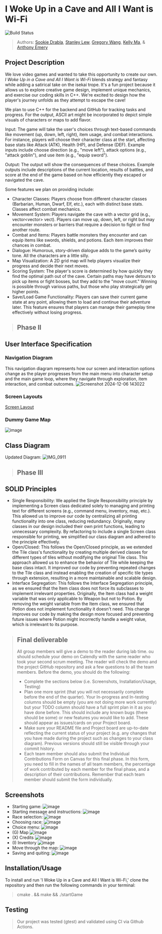 # I Woke Up in a Cave and All I Want is Wi-Fi 
![Build Status](https://github.com/cs100/final-project-pinkie-pie/actions/workflows/main.yml/badge.svg)
 > Authors: [Sookie Drabla](https://github.com/sdrabla), [Stanley Lew](https://github.com/stanleylew5), [Gregory Wang](https://github.com/rowletribombee), [Kelly Ma](https://github.com/kellyma073), & [Anthony Emery](https://github.com/antodough)

## Project Description

We love video games and wanted to take this opportunity to create our own. *I Woke Up in a Cave and All I Want is Wi-Fi* blends strategy and fantasy while adding a satirical take on the isekai trope. It's a fun project because it allows us to explore creative game design, implement unique mechanics, and exercise our coding skills in C++. We're excited to design how the player's journey unfolds as they attempt to escape the cave!

We plan to use C++ for the backend and GitHub for tracking tasks and progress. For the output, ASCII art might be incorporated to depict simple visuals of characters or maps to add flavor.

Input: The game will take the user's choices through text-based commands like movement (up, down, left, right), item usage, and combat interactions. For instance, players will choose their character class at the start, affecting base stats like Attack (ATK), Health (HP), and Defense (DEF). Example inputs include choose direction (e.g., "move left"), attack options (e.g., "attack goblin"), and use item (e.g., "equip sword").

Output: The output will show the consequences of these choices. Example outputs include descriptions of the current location, results of battles, and score at the end of the game based on how efficiently they escaped or navigated the cave.

Some features we plan on providing include:
* Character Classes: Players choose from different character classes (Barbarian, Human, Dwarf, Elf, etc.), each with distinct base stats. Classes affect combat mechanics.
* Movement System: Players navigate the cave with a vector grid (e.g., vector<vector<int>> vect). Players can move up, down, left, or right but may encounter monsters or barriers that require a decision to fight or find another route.
* Combat and Items: Players battle monsters they encounter and can equip items like swords, shields, and potions. Each item improves their chances in combat.
* Dialogue: Humorous, story-driven dialogue adds to the game’s quirky tone. All the characters are a little silly.
* Map Visualization: A 2D grid map will help players visualize their progress and decide their next moves.
* Scoring System: The player's score is determined by how quickly they find the optimal path out of the cave. Certain paths may have detours to pick up items or fight bosses, but they add to the "move count." Winning is possible through various paths, but those who play strategically get higher points.
* Save/Load Game Functionality: Players can save their current game state at any point, allowing them to load and continue their adventure later. This feature ensures that players can manage their gameplay time effectively without losing progress.

 > ## Phase II

## User Interface Specification

### Navigation Diagram
This navigation diagram represents how our screen and interaction options change as the player progresses from the main menu into character setup and the main game loop, where they navigate through exploration, item interaction, and combat outcomes.
![Screenshot 2024-12-06 143022](https://github.com/user-attachments/assets/95011911-e4c3-4d05-98a0-1c94bb106a02)

### Screen Layouts
[Screen Layout](https://docs.google.com/document/d/1VOla1fuHbr2JOMuvnhqX7As1DWS0icjsOhyZanJbCrs/edit?usp=sharing)

### Dummy Game Map
![image](https://github.com/user-attachments/assets/aaaf8e3f-1447-4c96-9c33-b07e5e4f94ff)

## Class Diagram
Updated Diagram: 
![IMG_0911](https://github.com/user-attachments/assets/8fe3c68b-a37a-4fb3-9ed2-9086d857fae6)

 > ## Phase III
## SOLID Principles
* Single Responsibility: We applied the Single Responsibility principle by implementing a Screen class dedicated solely to managing and printing text for different screens (e.g., command menu, inventory, map, etc.). This allowed us to improve our code by centralizing all printing functionality into one class, reducing redundancy. Originally, many classes in our design included their own print functions, leading to unnecessary complexity. By refactoring to include a single Screen class responsible for printing, we simplified our class diagram and adhered to the principle effectively.
* Open/Closed: This follows the Open/Closed principle, as we extended the Tile class's functionality by creating multiple derived classes for different types of tiles without modifying the original Tile class. This approach allowed us to enhance the behavior of Tile while keeping the base class intact. It improved our code by preventing repeated changes to the Tile class and instead enabling the creation of specific tile types through extension, resulting in a more maintainable and scalable design.
* Interface Segregation: This follows the Interface Segregation principle, as we ensured that the Item class does not force its subclasses to implement irrelevant properties. Originally, the Item class had a weight variable that was only applicable to Weapon but not to Potion. By removing the weight variable from the Item class, we ensured that Potion does not implement functionality it doesn't need. This change improves our code by making the design more focused and preventing future issues where Potion might incorrectly handle a weight value, which is irrelevant to its purpose.
 
 > ## Final deliverable
 > All group members will give a demo to the reader during lab time. ou should schedule your demo on Calendly with the same reader who took your second scrum meeting. The reader will check the demo and the project GitHub repository and ask a few questions to all the team members. 
 > Before the demo, you should do the following:
 > * Complete the sections below (i.e. Screenshots, Installation/Usage, Testing)
 > * Plan one more sprint (that you will not necessarily complete before the end of the quarter). Your In-progress and In-testing columns should be empty (you are not doing more work currently) but your TODO column should have a full sprint plan in it as you have done before. This should include any known bugs (there should be some) or new features you would like to add. These should appear as issues/cards on your Project board.
 > * Make sure your README file and Project board are up-to-date reflecting the current status of your project (e.g. any changes that you have made during the project such as changes to your class diagram). Previous versions should still be visible through your commit history.
>  * Each team member should also submit the Individual Contributions Form on Canvas for this final phase. In this form, you need to fill in the names of all team members, the percentage of work contributed by each member for the final phase, and a description of their contributions. Remember that each team member should submit the form individually.
 
 ## Screenshots
* Starting game:
![image](https://github.com/user-attachments/assets/1279e814-a1d0-4282-9768-e73471712eed)
* Starting message and instructions:
![image](https://github.com/user-attachments/assets/4173ed84-1e17-4e37-be67-58c85e7b1380)
* Race selection:
![image](https://github.com/user-attachments/assets/b409c98e-edd8-4be2-b717-350cee921c7c)
* Choosing race:
![image](https://github.com/user-attachments/assets/2da0a841-c004-42c0-9af2-a838ff8126af)
* Choice menu:
![image](https://github.com/user-attachments/assets/a81403e2-c98f-42b4-84bf-a6776459f705)
* (G) Map
![image](https://github.com/user-attachments/assets/bfdaaccc-d721-4c40-bbcc-2c6edabf0c08)
* (X) Credits
![image](https://github.com/user-attachments/assets/64ffe7eb-cf95-41f7-a333-da71000c39a0)
* (I) Inventory
![image](https://github.com/user-attachments/assets/2540e603-490b-4e7b-9e63-da71aa824805)
* Move through the map:
![image](https://github.com/user-attachments/assets/435e00c3-f83b-476a-b582-33734b583191)
* Saving and quiting:
![image](https://github.com/user-attachments/assets/efaf813b-714c-410d-97dd-35028a48be1c)


 ## Installation/Usage
 To install and run 'I Woke Up in a Cave and All I Want is Wi-Fi,' clone the repository and then run the following commands in your terminal:
 > cmake . && make && ./startGame

 ## Testing
 > Our project was tested (gtest) and validated using CI via Github Actions. 
 
